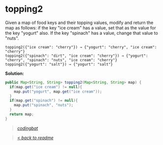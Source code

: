 # topping2

Given a map of food keys and their topping values, modify and return the map as follows: if the key "ice cream" has a value, set that as the value for the key "yogurt" also. If the key "spinach" has a value, change that value to "nuts".

```
topping2({"ice cream": "cherry"}) → {"yogurt": "cherry", "ice cream": "cherry"}
topping2({"spinach": "dirt", "ice cream": "cherry"}) → {"yogurt": "cherry", "spinach": "nuts", "ice cream": "cherry"}
topping2({"yogurt": "salt"}) → {"yogurt": "salt"}
```

**Solution:**

```java
public Map<String, String> topping2(Map<String, String> map) {
  if(map.get("ice cream") != null){
    map.put("yogurt", map.get("ice cream"));
  }
  if(map.get("spinach") != null){
    map.put("spinach", "nuts");
  }
  return map;
}
```

> _[codingbat](https://codingbat.com/prob/p196458)_

> [< _back to readme_](FINDREPLACEREADME)